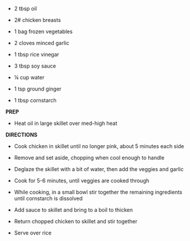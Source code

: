 -   2 tbsp oil

-   2# chicken breasts

-   1 bag frozen vegetables

-   2 cloves minced garlic

-   1 tbsp rice vinegar

-   3 tbsp soy sauce

-   ¼ cup water

-   1 tsp ground ginger

-   1 tbsp cornstarch

**PREP**

-   Heat oil in large skillet over med-high heat

**DIRECTIONS**

-   Cook chicken in skillet until no longer pink, about 5 minutes each
    side

-   Remove and set aside, chopping when cool enough to handle

-   Deglaze the skillet with a bit of water, then add the veggies and
    garlic

-   Cook for 5-6 minutes, until veggies are cooked through

-   While cooking, in a small bowl stir together the remaining
    ingredients until cornstarch is dissolved

-   Add sauce to skillet and bring to a boil to thicken

-   Return chopped chicken to skillet and stir together

-   Serve over rice
